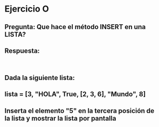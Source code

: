 # Ejercicio O

## Pregunta: Que hace el método INSERT en una LISTA?
## Respuesta: 

<br />

## Dada la siguiente lista:
## lista = [3, "HOLA", True, [2, 3, 6], "Mundo", 8]
## Inserta el elemento "5" en la tercera posición de la lista y mostrar la lista por pantalla
